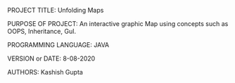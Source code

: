 PROJECT TITLE: Unfolding Maps

PURPOSE OF PROJECT: An interactive graphic Map using concepts such as OOPS, Inheritance, GuI. 

PROGRAMMING LANGUAGE: JAVA 

VERSION or DATE: 8-08-2020

AUTHORS: Kashish Gupta 
